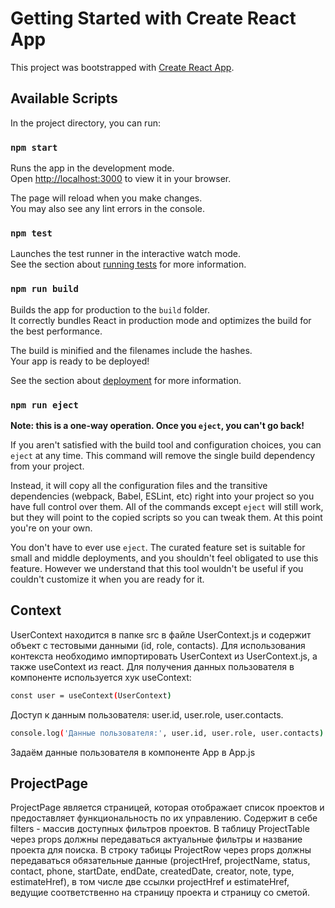 # Getting Started with Create React App

This project was bootstrapped with [Create React App](https://github.com/facebook/create-react-app).

## Available Scripts

In the project directory, you can run:

### `npm start`

Runs the app in the development mode.\
Open [http://localhost:3000](http://localhost:3000) to view it in your browser.

The page will reload when you make changes.\
You may also see any lint errors in the console.

### `npm test`

Launches the test runner in the interactive watch mode.\
See the section about [running tests](https://facebook.github.io/create-react-app/docs/running-tests) for more information.

### `npm run build`

Builds the app for production to the `build` folder.\
It correctly bundles React in production mode and optimizes the build for the best performance.

The build is minified and the filenames include the hashes.\
Your app is ready to be deployed!

See the section about [deployment](https://facebook.github.io/create-react-app/docs/deployment) for more information.

### `npm run eject`

**Note: this is a one-way operation. Once you `eject`, you can't go back!**

If you aren't satisfied with the build tool and configuration choices, you can `eject` at any time. This command will remove the single build dependency from your project.

Instead, it will copy all the configuration files and the transitive dependencies (webpack, Babel, ESLint, etc) right into your project so you have full control over them. All of the commands except `eject` will still work, but they will point to the copied scripts so you can tweak them. At this point you're on your own.

You don't have to ever use `eject`. The curated feature set is suitable for small and middle deployments, and you shouldn't feel obligated to use this feature. However we understand that this tool wouldn't be useful if you couldn't customize it when you are ready for it.

## Context

UserContext находится в папке src в файле UserContext.js и содержит объект с тестовыми данными (id, role, contacts).
Для использования контекста необходимо импортировать UserContext из UserContext.js, а также useContext из react.
Для получения данных пользователя в компоненте используется хук useContext:
```sh
const user = useContext(UserContext)
```
Доступ к данным пользователя: user.id, user.role, user.contacts.
```sh
console.log('Данные пользователя:', user.id, user.role, user.contacts)
```
Задаём данные пользователя в компоненте App в App.js

## ProjectPage

ProjectPage является страницей, которая отображает список проектов и предоставляет функциональность по их управлению. Содержит в себе filters - массив доступных фильтров проектов. В таблицу ProjectTable через props должны передаваться актуальные фильтры и название проекта для поиска. В строку табицы ProjectRow через props должны передаваться обязательные данные (projectHref, projectName, status, contact, phone, startDate, endDate,
createdDate, creator, note, type, estimateHref), в том числе две ссылки projectHref и estimateHref, ведущие соответственно на страницу проекта и страницу со сметой.